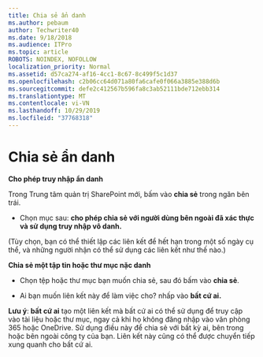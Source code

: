 ```yaml
---
title: Chia sẻ ẩn danh
ms.author: pebaum
author: Techwriter40
ms.date: 9/18/2018
ms.audience: ITPro
ms.topic: article
ROBOTS: NOINDEX, NOFOLLOW
localization_priority: Normal
ms.assetid: d57ca274-af16-4cc1-8c67-8c499f5c1d37
ms.openlocfilehash: c2b06cc64d071a80fa6cafe0f066a3885e388d6b
ms.sourcegitcommit: defe2c412567b596fa8c3ab52111bde712ebb314
ms.translationtype: MT
ms.contentlocale: vi-VN
ms.lasthandoff: 10/29/2019
ms.locfileid: "37768318"
---
```

# <a name="anonymous-sharing"></a>Chia sẻ ẩn danh

 **Cho phép truy nhập ẩn danh**
  
Trong Trung tâm quản trị SharePoint mới, bấm vào **chia sẻ** trong ngăn bên trái. 
  
- Chọn mục sau: **cho phép chia sẻ với người dùng bên ngoài đã xác thực và sử dụng truy nhập vô danh.**
  
(Tùy chọn, bạn có thể thiết lập các liên kết để hết hạn trong một số ngày cụ thể, và những người nhận có thể sử dụng các liên kết như thế nào.)
    
 **Chia sẻ một tập tin hoặc thư mục nặc danh**
  
- Chọn tệp hoặc thư mục bạn muốn chia sẻ, sau đó bấm vào **chia sẻ**. 
    
- Ai bạn muốn liên kết này để làm việc cho? nhấp vào **bất cứ ai.**
  
 **Lưu ý**: **bất cứ ai** tạo một liên kết mà bất cứ ai có thể sử dụng để truy cập vào tài liệu hoặc thư mục, ngay cả khi họ không đăng nhập vào văn phòng 365 hoặc OneDrive. Sử dụng điều này để chia sẻ với bất kỳ ai, bên trong hoặc bên ngoài công ty của bạn. Liên kết này cũng có thể được chuyển tiếp xung quanh cho bất cứ ai. 
    

